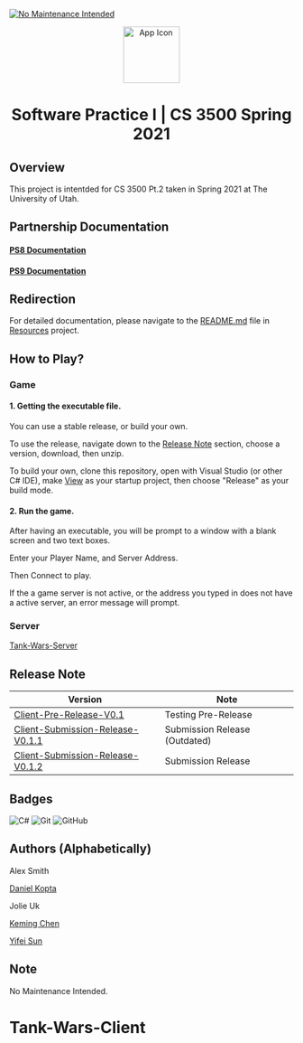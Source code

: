 [![No Maintenance Intended](http://unmaintained.tech/badge.svg)](http://unmaintained.tech/)

<!-- HTML -->
<p align="center">
    <a href="#">
        <img src="TankWars/Resources/Images/TankWar.ico" width="100px" alt="App Icon"/>
    </a>
</p>
<h1 align="center">Software Practice I | CS 3500 Spring 2021</h1>
<!-- HTML -->

## Overview

This project is intentded for CS 3500 Pt.2 taken in Spring 2021 at The University of Utah.

## Partnership Documentation

#### [PS8 Documentation](/Partnership%20Documentation/PS8/)

#### [PS9 Documentation](/Partnership%20Documentation/PS9/)

## Redirection

For detailed documentation, please navigate to the [README.md](TankWars/Resources/README.md) file in [Resources](TankWars/Resources/) project.

## How to Play?

### Game

#### 1. Getting the executable file.

You can use a stable release, or build your own.

To use the release, navigate down to the [Release Note](#release-note) section, choose a version, download, then unzip.

To build your own, clone this repository, open with Visual Studio (or other C# IDE), make [View](/TankWars/View) as your startup project, then choose "Release" as your build mode.

#### 2. Run the game.

After having an executable, you will be prompt to a window with a blank screen and two text boxes.

Enter your Player Name, and Server Address.

Then Connect to play.

If the a game server is not active, or the address you typed in does not have a active server, an error message will prompt.

### Server

[Tank-Wars-Server]([https://github.com/UKeming](https://github.com/UKeming/Tank-Wars-Server))

## Release Note

| Version | Note |
| --- | --- |
| [Client-Pre-Release-V0.1](Releases/Pre-Release-V0.1.zip) | Testing Pre-Release |
| [Client-Submission-Release-V0.1.1](Releases/Submission-Release-V0.1.1.zip) | Submission Release (Outdated) |
| [Client-Submission-Release-V0.1.2](Releases/Submission-Release-V0.1.2.zip) | Submission Release |
<!---
| [Server-](#) | Testing Pre-Release |
| [Server-](#) | Submission Release |
-->

## Badges

<img alt="C#" src="https://img.shields.io/badge/c%23%20-%23239120.svg?&style=for-the-badge&logo=c-sharp&logoColor=white"/>

<img alt="Git" src="https://img.shields.io/badge/git%20-%23F05033.svg?&style=for-the-badge&logo=git&logoColor=white"/>

<img alt="GitHub" src="https://img.shields.io/badge/github%20-%23121011.svg?&style=for-the-badge&logo=github&logoColor=white"/>

## Authors (Alphabetically)

Alex Smith

[Daniel Kopta](https://faculty.utah.edu/u0297211-DANIEL_M_KOPTA/hm/index.hml)

Jolie Uk

[Keming Chen](https://github.com/UKeming)

[Yifei Sun](https://github.com/Yifei-S)

## Note

No Maintenance Intended.
# Tank-Wars-Client
